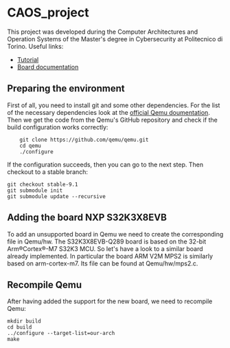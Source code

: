 # CAOS_project
This project was developed during the Computer Architectures and Operation Systems of the Master's degree in Cybersecurity at Politecnico di Torino.
Useful links:
- [Tutorial](https://fgoehler.com/blog/adding-a-new-architecture-to-qemu-01/)
- [Board documentation](https://www.nxp.com/design/design-center/development-boards-and-designs/automotive-development-platforms/s32k-mcu-platforms/s32k3x8evb-q289-evaluation-board-for-automotive-general-purpose:S32K3X8EVB-Q289)

## Preparing the environment
First of all, you need to install git and some other dependencies. For the list of the necessary dependencies look at the [official Qemu doumentation](https://wiki.qemu.org/Hosts/Linux). Then we get the code from the Qemu's GitHub repository and check if the build configuration works correctly:
```
    git clone https://github.com/qemu/qemu.git
    cd qemu
    ./configure
```
If the configuration succeeds, then you can go to the next step.
Then checkout to a stable branch:
```
git checkout stable-9.1
git submodule init
git submodule update --recursive
```
## Adding the board NXP S32K3X8EVB
To add an unsupported board in Qemu we need to create the corresponding file in Qemu/hw.
The S32K3X8EVB-Q289 board is based on the 32-bit Arm®Cortex®-M7 S32K3 MCU. So let's have a look to a similar board already implemented. In particular the board ARM V2M MPS2 is similarly based on arm-cortex-m7. Its file can be found at Qemu/hw/mps2.c.

## Recompile Qemu
After having added the support for the new board, we need to recompile Qemu:
```
mkdir build
cd build
../configure --target-list=our-arch
make
```